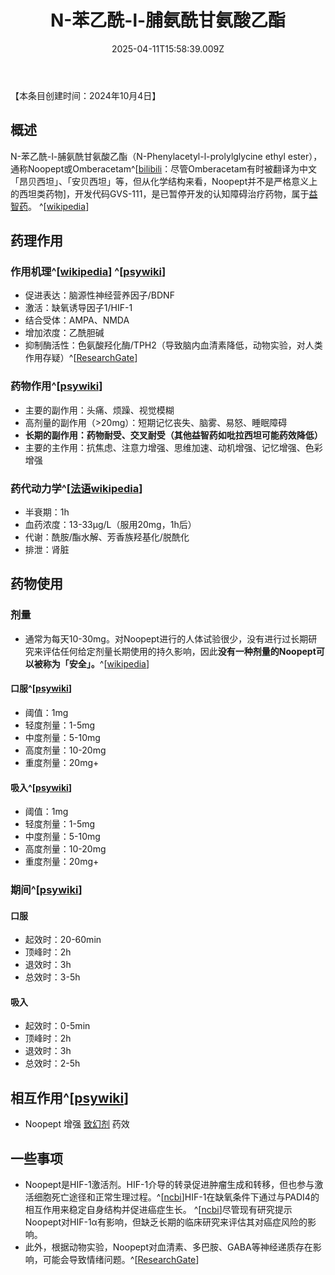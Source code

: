 ﻿---
title: N-苯乙酰-l-脯氨酰甘氨酸乙酯
description: 
published: true
date: 2025-04-11T15:58:39.009Z
tags: 
editor: markdown
dateCreated: 2025-04-12T10:05:12.112Z
---

【本条目创建时间：2024年10月4日】
## 概述
N-苯乙酰-l-脯氨酰甘氨酸乙酯（N-Phenylacetyl-l-prolylglycine ethyl ester），通称Noopept或Omberacetam^[[bilibili](https://www.bilibili.com/video/BV1G1421t7WV/)：尽管Omberacetam有时被翻译为中文「昂贝西坦」、「安贝西坦」等，但从化学结构来看，Noopept并不是严格意义上的西坦类药物]，开发代码GVS-111，是已暂停开发的认知障碍治疗药物，属于[益智药](/drug/nootropic/益智药概述及索引)。 ^[[wikipedia](https://en.wikipedia.org/wiki/N-Phenylacetyl-L-prolylglycine_ethyl_ester)]
## 药理作用
### 作用机理^[[wikipedia](https://en.wikipedia.org/wiki/N-Phenylacetyl-L-prolylglycine_ethyl_ester)] ^[[psywiki](https://m.psychonautwiki.org/w/index.php?title=Omberacetam&_=)]
- 促进表达：脑源性神经营养因子/BDNF
- 激活：缺氧诱导因子1/HIF-1
- 结合受体：AMPA、NMDA
- 增加浓度：乙酰胆碱
- 抑制酶活性：色氨酸羟化酶/TPH2（导致脑内血清素降低，动物实验，对人类作用存疑）^[[ResearchGate](https://www.researchgate.net/publication/362085934_The_Effect_of_Noopept_on_the_Content_of_Monoamines_and_Their_Metabolites_and_Neurotransmitter_Amino_Acids_in_the_Brain_Structures_of_BALBc_and_C57BL6_Mice_A_Comparative_Study)]
### 药物作用^[[psywiki](https://m.psychonautwiki.org/w/index.php?title=Omberacetam&_=)]
- 主要的副作用：头痛、烦躁、视觉模糊
- 高剂量的副作用（>20mg）：短期记忆丧失、脑雾、易怒、睡眠障碍
- **长期的副作用：药物耐受、交叉耐受（其他益智药如吡拉西坦可能药效降低）**
- 主要的主作用：抗焦虑、注意力增强、思维加速、动机增强、记忆增强、色彩增强
### 药代动力学^[[法语wikipedia](https://fr.wikipedia.org/wiki/Noopept)]
- 半衰期：1h
- 血药浓度：13-33µg/L（服用20mg，1h后）
- 代谢：酰胺/酯水解、芳香族羟基化/脱酰化
- 排泄：肾脏
## 药物使用
### 剂量
- 通常为每天10-30mg。对Noopept进行的人体试验很少，没有进行过长期研究来评估任何给定剂量长期使用的持久影响，因此**没有一种剂量的Noopept可以被称为「安全」。**^[[wikipedia](https://en.wikipedia.org/wiki/N-Phenylacetyl-L-prolylglycine_ethyl_ester)]
#### 口服^[[psywiki](https://m.psychonautwiki.org/w/index.php?title=Omberacetam&_=)]
- 阈值：1mg
- 轻度剂量：1-5mg
- 中度剂量：5-10mg
- 高度剂量：10-20mg
- 重度剂量：20mg+
#### 吸入^[[psywiki](https://m.psychonautwiki.org/w/index.php?title=Omberacetam&_=)]
- 阈值：1mg
- 轻度剂量：1-5mg
- 中度剂量：5-10mg
- 高度剂量：10-20mg
- 重度剂量：20mg+
### 期间^[[psywiki](https://m.psychonautwiki.org/w/index.php?title=Omberacetam&_=)]
#### 口服
- 起效时：20-60min
- 顶峰时：2h
- 退效时：3h
- 总效时：3-5h
#### 吸入
- 起效时：0-5min
- 顶峰时：2h
- 退效时：3h
- 总效时：2-5h
## 相互作用^[[psywiki](https://m.psychonautwiki.org/w/index.php?title=Omberacetam&_=)]
- Noopept 增强 [致幻剂](/t/致幻剂) 药效
## 一些事项
- Noopept是HIF-1激活剂。HIF-1介导的转录促进肿瘤生成和转移，但也参与激活细胞死亡途径和正常生理过程。^[[ncbi](https://www.ncbi.nlm.nih.gov/geo/query/acc.cgi?acc=GSE7835)]HIF-1在缺氧条件下通过与PADI4的相互作用来稳定自身结构并促进癌症生长。 ^[[ncbi](https://www.ncbi.nlm.nih.gov/geo/query/acc.cgi?acc=GSE233772)]尽管现有研究提示Noopept对HIF-1α有影响，但缺乏长期的临床研究来评估其对癌症风险的影响。
- 此外，根据动物实验，Noopept对血清素、多巴胺、GABA等神经递质存在影响，可能会导致情绪问题。^[[ResearchGate](https://www.researchgate.net/publication/362085934_The_Effect_of_Noopept_on_the_Content_of_Monoamines_and_Their_Metabolites_and_Neurotransmitter_Amino_Acids_in_the_Brain_Structures_of_BALBc_and_C57BL6_Mice_A_Comparative_Study)]

